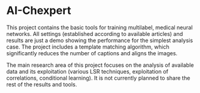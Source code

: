 # AI-Chexpert
This project contains the basic tools for training multilabel, medical neural networks. All settings (established according to available articles) and 
results are just a demo showing the performance for the simplest analysis case. The project includes a template matching algorithm, which significantly 
reduces the number of captions and aligns the images. 

The main research area of this project focuses on the analysis of available data and its exploitation (various LSR techniques, exploitation of correlations, 
conditional learning). It is not currently planned to share the rest of the results and tools. 
